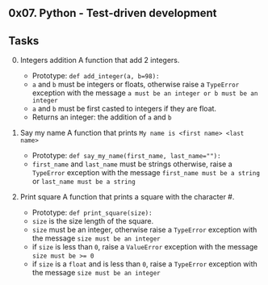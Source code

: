 ## 0x07. Python - Test-driven development

## Tasks

0. Integers addition
A function that add 2 integers.
	+ Prototype: ```def add_integer(a, b=98):```
	+ ```a``` and ```b``` must be integers or floats, otherwise raise a ```TypeError``` exception with the message ```a must be an integer or b must be an integer```
	+ ```a``` and ```b``` must be first casted to integers if they are float.
	+ Returns an integer: the addition of ```a``` and ```b```

0. Say my name
A function that prints ```My name is <first name> <last name>```
	+ Prototype: ```def say_my_name(first_name, last_name=""):```
	+ ```first_name``` and ```last_name``` must be strings otherwise, raise a ```TypeError``` exception with the message ```first_name must be a string``` or ```last_name must be a string```

0. Print square
A function that prints a square with the character #.
	+ Prototype: ```def print_square(size):```
	+ ```size``` is the size length of the square.
	+ ```size``` must be an integer, otherwise raise a ```TypeError``` exception with the message ```size must be an integer```
	+ if ```size``` is less than ```0```, raise a ```ValueError``` exception with the message ```size must be >= 0```
	+ if ```size``` is a ```float``` and is less than ```0```, raise a ```TypeError``` exception with the message ```size must be an integer```


